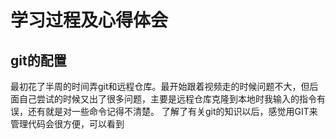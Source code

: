 # 学习过程及心得体会
## git的配置
最初花了半周的时间弄git和远程仓库。最开始跟着视频走的时候问题不大，但后面自己尝试的时候又出了很多问题，主要是远程仓库克隆到本地时我输入的指令有误，还有就是对一些命令记得不清楚。
了解了有关git的知识以后，感觉用GIT来管理代码会很方便，可以看到